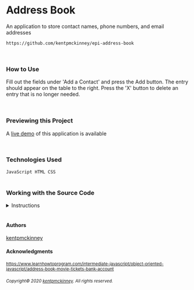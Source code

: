 
# Address Book

An application to store contact names, phone numbers, and email addresses

    https://github.com/kentpmckinney/epi-address-book

  <br/>

### How to Use
Fill out the fields under 'Add a Contact' and press the Add button. The entry should appear on the table to the right. Press the 'X' button to delete an entry that is no longer needed.

<br/>

### Previewing this Project


A [live demo](https://kentpmckinney.github.io/epi-address-book) of this application is available

<br/>

### Technologies Used

  <code>JavaScript
HTML
CSS</code>
  <br/>
  <br/>

### Working with the Source Code

<details>
  <summary>Instructions</summary>

  <br>
  The following are suggestions to help set up a development environment for this project. The actual steps needed may differ slightly depending on the operating system and other factors.

  <br/>

  ### Prerequisites

  The following software must be installed and properly configured on the target machine. 

   * An updated web browser (Internet Explorer may not be compatible)
 * Git (recommended)
  <br/>

  ### Setting up a Development Environment

  The following steps are meant to be a quick way to get the project up and running.

  1. Download a copy of the source code from: https://github.com/kentpmckinney/epi-address-book or clone using the repository link: https://github.com/kentpmckinney/epi-address-book.git
1. Launch a new tab in a web browser
1. Select to open a file location and navigate to the folder location of the source files
1. Choose the file <code>index.html</code>
  <br/>

  ### Deployment

  The files provided are ready to be deployed directly to a web server.

</details>

<br/>

#### Authors

[kentpmckinney](https://github.com/kentpmckinney)
<br/>

#### Acknowledgments

<sub>https://www.learnhowtoprogram.com/intermediate-javascript/object-oriented-javascript/address-book-movie-tickets-bank-account</sub>
<br/>

###### <sub>Copyright&copy; 2020 [kentpmckinney](https://github.com/kentpmckinney). All rights reserved.</sub>